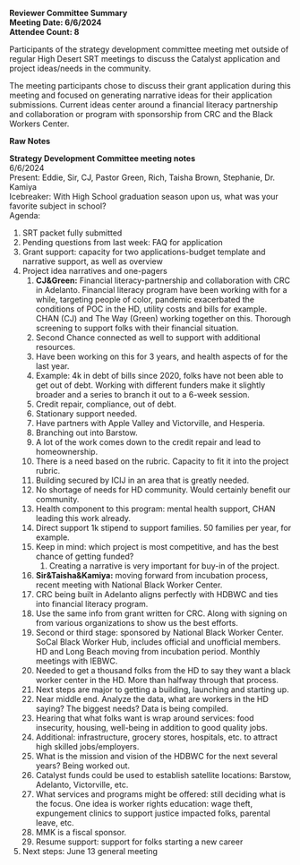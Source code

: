 **Reviewer Committee Summary**  
**Meeting Date: 6/6/2024**  
**Attendee Count: 8**

Participants of the strategy development committee meeting met outside of regular High Desert SRT meetings to discuss the Catalyst application and project ideas/needs in the community.

The meeting participants chose to discuss their grant application during this meeting and focused on generating narrative ideas for their application submissions. Current ideas center around a financial literacy partnership and collaboration or program with sponsorship from CRC and the Black Workers Center.

**Raw Notes**

**Strategy Development Committee meeting notes**  
6/6/2024  
Present: Eddie, Sir, CJ, Pastor Green, Rich, Taisha Brown, Stephanie, Dr. Kamiya  
Icebreaker: With High School graduation season upon us, what was your favorite subject in school?  
Agenda:

1. SRT packet fully submitted  
2. Pending questions from last week: FAQ for application   
3. Grant support: capacity for two applications-budget template and narrative support, as well as overview  
4. Project idea narratives and one-pagers  
   1. **CJ\&Green:** Financial literacy-partnership and collaboration with CRC in Adelanto. Financial literacy program have been working with for a while, targeting people of color, pandemic exacerbated the conditions of POC in the HD, utility costs and bills for example. CHAN (CJ) and The Way (Green) working together on this. Thorough screening to support folks with their financial situation.   
   2. Second Chance connected as well to support with additional resources.  
   3. Have been working on this for 3 years, and health aspects of for the last year.   
   4. Example: 4k in debt of bills since 2020, folks have not been able to get out of debt. Working with different funders make it slightly broader and a series to branch it out to a 6-week session.   
   5. Credit repair, compliance, out of debt.   
   6. Stationary support needed.  
   7. Have partners with Apple Valley and Victorville, and Hesperia.   
   8. Branching out into Barstow.   
   9. A lot of the work comes down to the credit repair and lead to homeownership.   
   10. There is a need based on the rubric. Capacity to fit it into the project rubric.   
   11. Building secured by ICIJ in an area that is greatly needed.   
   12. No shortage of needs for HD community. Would certainly benefit our community.   
   13. Health component to this program: mental health support, CHAN leading this work already.   
   14. Direct support 1k stipend to support families. 50 families per year, for example.   
   15. Keep in mind: which project is most competitive, and has the best chance of getting funded?  
       1. Creating a narrative is very important for buy-in of the project.   
   16. **Sir\&Taisha\&Kamiya:** moving forward from incubation process, recent meeting with National Black Worker Center.  
   17. CRC being built in Adelanto aligns perfectly with HDBWC and ties into financial literacy program.   
   18. Use the same info from grant written for CRC. Along with signing on from various organizations to show us the best efforts.   
   19. Second or third stage: sponsored by National Black Worker Center. SoCal Black Worker Hub, includes official and unofficial members. HD and Long Beach moving from incubation period. Monthly meetings with IEBWC.  
   20. Needed to get a thousand folks from the HD to say they want a black worker center in the HD. More than halfway through that process.   
   21. Next steps are major to getting a building, launching and starting up.   
   22. Near middle end. Analyze the data, what are workers in the HD saying? The biggest needs? Data is being compiled.   
   23. Hearing that what folks want is wrap around services: food insecurity, housing, well-being in addition to good quality jobs.   
   24. Additional: infrastructure, grocery stores, hospitals, etc. to attract high skilled jobs/employers.   
   25. What is the mission and vision of the HDBWC for the next several years? Being worked out.    
   26. Catalyst funds could be used to establish satellite locations: Barstow, Adelanto, Victorville, etc.   
   27. What services and programs might be offered: still deciding what is the focus. One idea is worker rights education: wage theft, expungement clinics to support justice impacted folks, parental leave, etc.   
   28. MMK is a fiscal sponsor.   
   29. Resume support: support for folks starting a new career  
5. Next steps: June 13 general meeting

